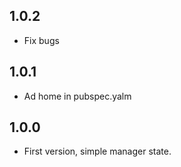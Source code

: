 ## 1.0.2
 - Fix bugs
## 1.0.1
 - Ad home in pubspec.yalm
## 1.0.0
  - First version, simple manager state.
